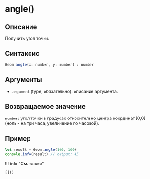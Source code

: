 # angle()

## Описание
Получить угол точки.

## Синтаксис
```javascript
Geom.angle(x: number, y: number) : number
```

## Аргументы
- `argument` (type, обязательно): описание аргумента.

## Возвращаемое значение
`number`: угол точки в градусах относительно центра координат [0,0] (ноль - на три часа, увеличение по часовой).

## Пример
```javascript linenums="1"
let result = Geom.angle(100, 100)
console.info(result) // output: 45
```

!!! info "См. также"

    []()

